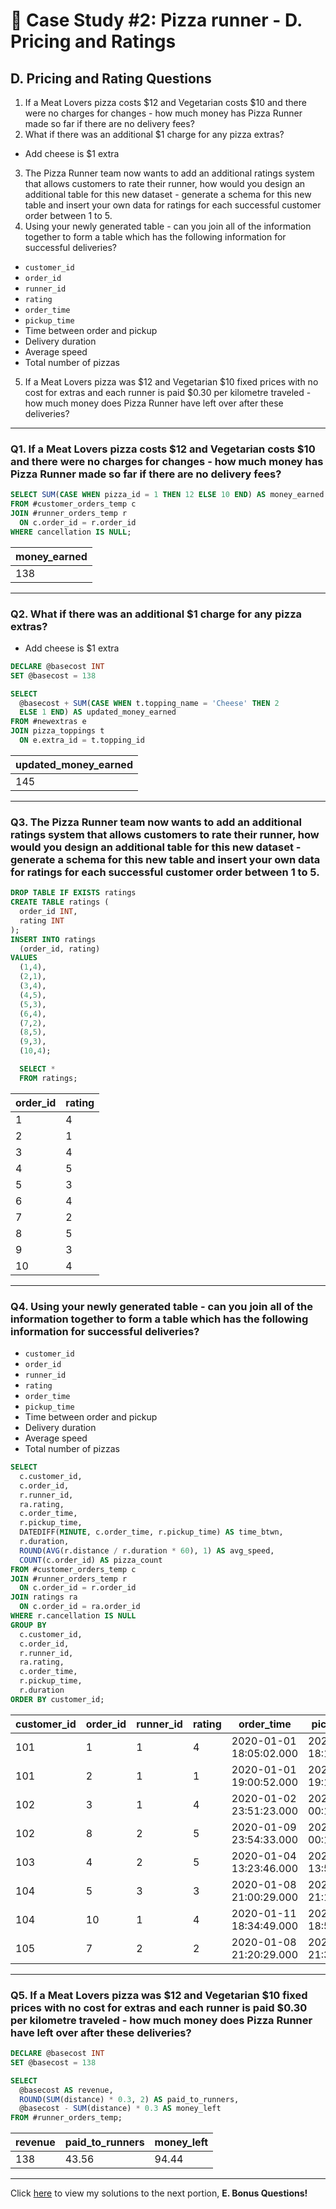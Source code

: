 # :pizza: Case Study #2: Pizza runner - D. Pricing and Ratings

## D. Pricing and Rating Questions

1. If a Meat Lovers pizza costs $12 and Vegetarian costs $10 and there were no charges for changes - how much money has Pizza Runner made so far if there are no delivery fees?
2. What if there was an additional $1 charge for any pizza extras?
- Add cheese is $1 extra
3. The Pizza Runner team now wants to add an additional ratings system that allows customers to rate their runner, how would you design an additional table for this new dataset - generate a schema for this new table and insert your own data for ratings for each successful customer order between 1 to 5.
4. Using your newly generated table - can you join all of the information together to form a table which has the following information for successful deliveries?
- `customer_id`
- `order_id`
- `runner_id`
- `rating`
- `order_time`
- `pickup_time`
- Time between order and pickup
- Delivery duration
- Average speed
- Total number of pizzas
5. If a Meat Lovers pizza was $12 and Vegetarian $10 fixed prices with no cost for extras and each runner is paid $0.30 per kilometre traveled - how much money does Pizza Runner have left over after these deliveries?

***

### Q1. If a Meat Lovers pizza costs $12 and Vegetarian costs $10 and there were no charges for changes - how much money has Pizza Runner made so far if there are no delivery fees?

````sql
SELECT SUM(CASE WHEN pizza_id = 1 THEN 12 ELSE 10 END) AS money_earned
FROM #customer_orders_temp c
JOIN #runner_orders_temp r
  ON c.order_id = r.order_id
WHERE cancellation IS NULL;
````

| money_earned |
| ------------ |
| 138          |

***

### Q2. What if there was an additional $1 charge for any pizza extras?
- Add cheese is $1 extra

````sql
DECLARE @basecost INT
SET @basecost = 138

SELECT
  @basecost + SUM(CASE WHEN t.topping_name = 'Cheese' THEN 2 
  ELSE 1 END) AS updated_money_earned
FROM #newextras e 
JOIN pizza_toppings t 
  ON e.extra_id = t.topping_id
````

| updated_money_earned |
| -------------------- |
| 145                  |

***

### Q3. The Pizza Runner team now wants to add an additional ratings system that allows customers to rate their runner, how would you design an additional table for this new dataset - generate a schema for this new table and insert your own data for ratings for each successful customer order between 1 to 5.

````sql
DROP TABLE IF EXISTS ratings
CREATE TABLE ratings (
  order_id INT,
  rating INT
);
INSERT INTO ratings 
  (order_id, rating)
VALUES
  (1,4),
  (2,1),
  (3,4),
  (4,5),
  (5,3),
  (6,4),
  (7,2),
  (8,5),
  (9,3),
  (10,4);

  SELECT *
  FROM ratings;
````

| order_id | rating |
| -------- | ------ |
| 1        | 4      |
| 2        | 1      |
| 3        | 4      |
| 4        | 5      |
| 5        | 3      |
| 6        | 4      |
| 7        | 2      |
| 8        | 5      |
| 9        | 3      |
| 10       | 4      |

***

### Q4. Using your newly generated table - can you join all of the information together to form a table which has the following information for successful deliveries?
- `customer_id`
- `order_id`
- `runner_id`
- `rating`
- `order_time`
- `pickup_time`
- Time between order and pickup
- Delivery duration
- Average speed
- Total number of pizzas

````sql
SELECT
  c.customer_id,
  c.order_id,
  r.runner_id,
  ra.rating,
  c.order_time,
  r.pickup_time,
  DATEDIFF(MINUTE, c.order_time, r.pickup_time) AS time_btwn,
  r.duration,
  ROUND(AVG(r.distance / r.duration * 60), 1) AS avg_speed,
  COUNT(c.order_id) AS pizza_count
FROM #customer_orders_temp c 
JOIN #runner_orders_temp r 
  ON c.order_id = r.order_id
JOIN ratings ra 
  ON c.order_id = ra.order_id
WHERE r.cancellation IS NULL
GROUP BY
  c.customer_id,
  c.order_id,
  r.runner_id,
  ra.rating,
  c.order_time,
  r.pickup_time,
  r.duration
ORDER BY customer_id;
````
| customer_id | order_id | runner_id | rating | order_time             | pickup_time             | time_btwn | duration | avg_speed | pizza_count  |
| ----------- | -------- | --------- | ------ | ---------------------- | ----------------------- | --------- | -------- | --------- |--------------|
| 101         | 1        | 1         | 4      |2020-01-01 18:05:02.000 | 2020-01-01 18:15:34.000 | 10        | 32       | 37.5      | 1            |
| 101         | 2        | 1         | 1      |2020-01-01 19:00:52.000 | 2020-01-01 19:10:54.000 | 10        | 27       | 44.4      | 1            |
| 102         | 3        | 1         | 4      |2020-01-02 23:51:23.000 | 2020-01-03 00:12:37.000 | 21        | 20       | 40.2      | 2            |
| 102         | 8        | 2         | 5      |2020-01-09 23:54:33.000 | 2020-01-10 00:15:02.000 | 21        | 15       | 93.6      | 1            |
| 103         | 4        | 2         | 5      |2020-01-04 13:23:46.000 | 2020-01-04 13:53:03.000 | 30        | 40       | 35.1      | 3            |
| 104         | 5        | 3         | 3      |2020-01-08 21:00:29.000 | 2020-01-08 21:10:57.000 | 10        | 15       | 40        | 1            |
| 104         | 10       | 1         | 4      |2020-01-11 18:34:49.000 | 2020-01-11 18:50:20.000 | 16        | 10       | 60        | 2            |
| 105         | 7        | 2         | 2      |2020-01-08 21:20:29.000 | 2020-01-08 21:30:45.000 | 10        | 25       | 60        | 1            |

***

### Q5. If a Meat Lovers pizza was $12 and Vegetarian $10 fixed prices with no cost for extras and each runner is paid $0.30 per kilometre traveled - how much money does Pizza Runner have left over after these deliveries?

````sql
DECLARE @basecost INT
SET @basecost = 138

SELECT 
  @basecost AS revenue,
  ROUND(SUM(distance) * 0.3, 2) AS paid_to_runners,
  @basecost - SUM(distance) * 0.3 AS money_left
FROM #runner_orders_temp;
````

| revenue | paid_to_runners | money_left  |
| ------- | --------------- | ----------- |
| 138     | 43.56           | 94.44       |

***

Click [here](https://github.com/tseyongg/Tse_Yong_SQL_Projects/blob/main/Project%20%232%20-%20Pizza%20Runner/Solutions/E.%20Bonus%20Questions.md) to view my solutions to the next portion, **E. Bonus Questions!**